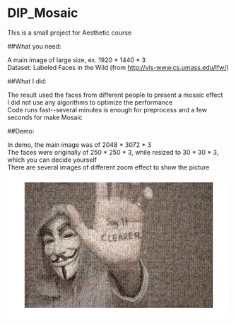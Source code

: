 # DIP_Mosaic
This is a small project for Aesthetic course  

##What you need:  

A main image of large size, ex. 1920 * 1440 * 3  
Dataset: Labeled Faces in the Wild (from http://vis-www.cs.umass.edu/lfw/) 

##What I did:  

The result used the faces from different people to present a mosaic effect  
I did not use any algorithms to optimize the performance  
Code runs fast--several minutes is enough for preprocess and a few seconds for make Mosaic

##Demo:

In demo, the main image was of 2048 * 3072 * 3  
The faces were originally of 250 * 250 * 3, while resized to 30 * 30 * 3, which you can decide yourself  
There are several images of different zoom effect to show the picture  

![](https://github.com/kuonangzhe/DIP_Mosaic/blob/master/test1.jpg)
